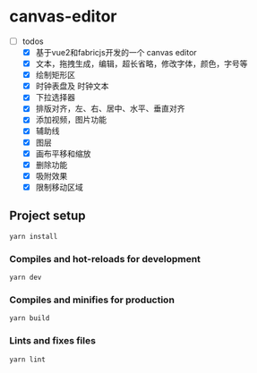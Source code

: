 # canvas-editor
- [ ] todos
    - [x] 基于vue2和fabricjs开发的一个 canvas editor
    - [x] 文本，拖拽生成，编辑，超长省略，修改字体，颜色，字号等
    - [x] 绘制矩形区
    - [x] 时钟表盘及 时钟文本
    - [x] 下拉选择器
    - [x] 排版对齐，左、右、居中、水平、垂直对齐
    - [x] 添加视频，图片功能
    - [x] 辅助线
    - [x] 图层
    - [x] 画布平移和缩放
    - [x] 删除功能
    - [x] 吸附效果
    - [x] 限制移动区域
## Project setup
```
yarn install
```

### Compiles and hot-reloads for development
```
yarn dev
```

### Compiles and minifies for production
```
yarn build
```

### Lints and fixes files
```
yarn lint
```

